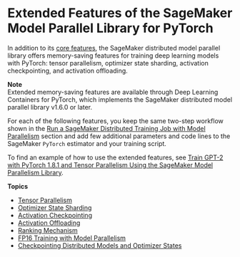# Extended Features of the SageMaker Model Parallel Library for PyTorch<a name="model-parallel-extended-features-pytorch"></a>

In addition to its [core features](https://docs.aws.amazon.com/sagemaker/latest/dg/model-parallel-core-features.html), the SageMaker distributed model parallel library offers memory\-saving features for training deep learning models with PyTorch: tensor parallelism, optimizer state sharding, activation checkpointing, and activation offloading\.

**Note**  
Extended memory\-saving features are available through Deep Learning Containers for PyTorch, which implements the SageMaker distributed model parallel library v1\.6\.0 or later\.

For each of the following features, you keep the same two\-step workflow shown in the [Run a SageMaker Distributed Training Job with Model Parallelism](model-parallel-use-api.md) section and add few additional parameters and code lines to the SageMaker `PyTorch` estimator and your training script\.

To find an example of how to use the extended features, see [Train GPT\-2 with PyTorch 1\.8\.1 and Tensor Parallelism Using the SageMaker Model Parallelism Library](https://sagemaker-examples.readthedocs.io/en/latest/training/distributed_training/pytorch/model_parallel/gpt2/smp-train-gpt-simple.html)\.

**Topics**
+ [Tensor Parallelism](model-parallel-extended-features-pytorch-tensor-parallelism.md)
+ [Optimizer State Sharding](model-parallel-extended-features-pytorch-optimizer-state-sharding.md)
+ [Activation Checkpointing](model-parallel-extended-features-pytorch-activation-checkpointing.md)
+ [Activation Offloading](model-parallel-extended-features-pytorch-activation-offloading.md)
+ [Ranking Mechanism](model-parallel-extended-features-pytorch-ranking-mechanism.md)
+ [FP16 Training with Model Parallelism](model-parallel-extended-features-pytorch-fp16.md)
+ [Checkpointing Distributed Models and Optimizer States](model-parallel-extended-features-pytorch-checkpoint.md)
